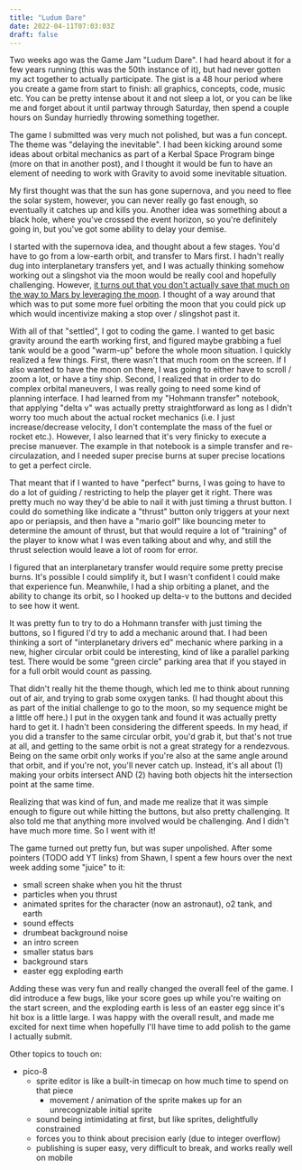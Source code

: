```yaml
---
title: "Ludum Dare"
date: 2022-04-11T07:03:03Z
draft: false
---
```


Two weeks ago was the Game Jam "Ludum Dare".  I had heard about it for a few years running (this was the 50th instance of it), but had never gotten my act together to actually participate.  The gist is a 48 hour period where you create a game from start to finish: all graphics, concepts, code, music etc.  You can be pretty intense about it and not sleep a lot, or you can be like me and forget about it until partway through Saturday, then spend a couple hours on Sunday hurriedly throwing something together.

The game I submitted was very much not polished, but was a fun concept.  The theme was "delaying the inevitable".  I had been kicking around some ideas about orbital mechanics as part of a Kerbal Space Program binge (more on that in another post), and I thought it would be fun to have an element of needing to work with Gravity to avoid some inevitable situation.

My first thought was that the sun has gone supernova, and you need to flee the solar system, however, you can never really go fast enough, so eventually it catches up and kills you.  Another idea was something about a black hole, where you've crossed the event horizon, so you're definitely going in, but you've got some ability to delay your demise.

I started with the supernova idea, and thought about a few stages.  You'd have to go from a low-earth orbit, and transfer to Mars first.  I hadn't really dug into interplanetary transfers yet, and I was actually thinking somehow working out a slingshot via the moon would be really cool and hopefully challenging.  However, [it turns out that you don't actually save that much on the way to Mars by leveraging the moon](https://space.stackexchange.com/questions/14768/multiple-gravity-assist-from-moon-to-reach-mars).  I thought of a way around that which was to put some more fuel orbiting the moon that you could pick up which would incentivize making a stop over / slingshot past it.

With all of that "settled", I got to coding the game.  I wanted to get basic gravity around the earth working first, and figured maybe grabbing a fuel tank would be a good "warm-up" before the whole moon situation.  I quickly realized a few things.  First, there wasn't that much room on the screen.  If I also wanted to have the moon on there, I was going to either have to scroll / zoom a lot, or have a tiny ship.  Second, I realized that in order to do complex orbital maneuvers, I was really going to need some kind of planning interface.  I had learned from my "Hohmann transfer" notebook, that applying "delta v" was actually pretty straightforward as long as I didn't worry too much about the actual rocket mechanics (i.e. I just increase/decrease velocity, I don't contemplate the mass of the fuel or rocket etc.).  However, I also learned that it's very finicky to execute a precise manuever.  The example in that notebook is a simple transfer and re-circulazation, and I needed super precise burns at super precise locations to get a perfect circle.

That meant that if I wanted to have "perfect" burns, I was going to have to do a lot of guiding / restricting to help the player get it right.  There was pretty much no way they'd be able to nail it with just timing a thrust button.  I could do something like indicate a "thrust" button only triggers at your next apo or periapsis, and then have a "mario golf" like bouncing meter to determine the amount of thrust, but that would require a lot of "training" of the player to know what I was even talking about and why, and still the thrust selection would leave a lot of room for error.

I figured that an interplanetary transfer would require some pretty precise burns.  It's possible I could simplify it, but I wasn't confident I could make that experience fun.  Meanwhile, I had a ship orbiting a planet, and the ability to change its orbit, so I hooked up delta-v to the buttons and decided to see how it went.

It was pretty fun to try to do a Hohmann transfer with just timing the buttons, so I figured I'd try to add a mechanic around that.  I had been thinking a sort of "interplanetary drivers ed" mechanic where parking in a new, higher circular orbit could be interesting, kind of like a parallel parking test.  There would be some "green circle" parking area that if you stayed in for a full orbit would count as passing.

That didn't really hit the theme though, which led me to think about running out of air, and trying to grab some oxygen tanks.  (I had thought about this as part of the initial challenge to go to the moon, so my sequence might be a little off here.)  I put in the oxygen tank and found it was actually pretty hard to get it.  I hadn't been considering the different speeds. In my head, if you did a transfer to the same circular orbit, you'd grab it, but that's not true at all, and getting to the same orbit is not a great strategy for a rendezvous.  Being on the same orbit only works if you're also at the same angle around that orbit, and if you're not, you'll never catch up.  Instead, it's all about (1) making your orbits intersect AND (2) having both objects hit the intersection point at the same time.

Realizing that was kind of fun, and made me realize that it was simple enough to figure out while hitting the buttons, but also pretty challenging.  It also told me that anything more involved would be challenging.  And I didn't have much more time.  So I went with it!

The game turned out pretty fun, but was super unpolished.  After some pointers (TODO add YT links) from Shawn, I spent a few hours over the next week adding some "juice" to it:
- small screen shake when you hit the thrust
- particles when you thrust 
- animated sprites for the character (now an astronaut), o2 tank, and earth
- sound effects
- drumbeat background noise
- an intro screen
- smaller status bars
- background stars
- easter egg exploding earth

Adding these was very fun and really changed the overall feel of the game.  I did introduce a few bugs, like your score goes up while you're waiting on the start screen, and the exploding earth is less of an easter egg since it's hit box is a little large.  I was happy with the overall result, and made me excited for next time when hopefully I'll have time to add polish to the game I actually submit.


Other topics to touch on:
- pico-8 
    - sprite editor is like a built-in timecap on how much time to spend on that piece
         - movement / animation of the sprite makes up for an unrecognizable initial sprite
    - sound being intimidating at first, but like sprites, delightfully constrained
    - forces you to think about precision early (due to integer overflow)
    - publishing is super easy, very difficult to break, and works really well on mobile